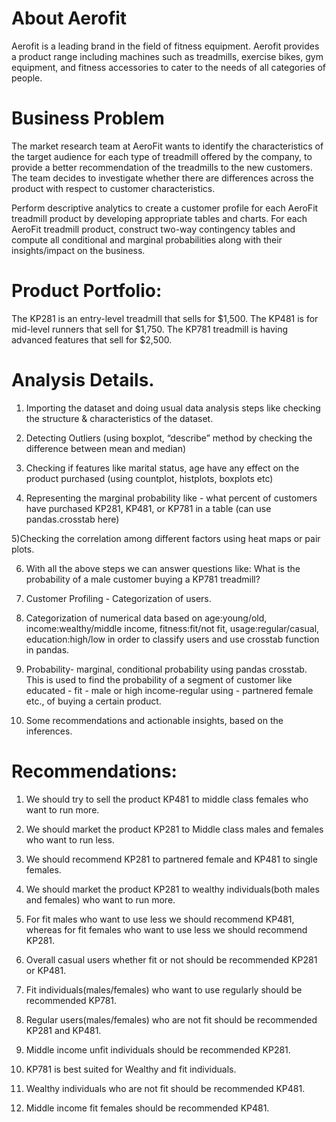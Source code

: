 # About Aerofit
Aerofit is a leading brand in the field of fitness equipment. Aerofit provides a product range including machines such as treadmills, exercise bikes, gym equipment, and fitness accessories to cater to the needs of all categories of people.

# Business Problem
The market research team at AeroFit wants to identify the characteristics of the target audience for each type of treadmill offered by the company, to provide a better recommendation of the treadmills to the new customers. The team decides to investigate whether there are differences across the product with respect to customer characteristics.

Perform descriptive analytics to create a customer profile for each AeroFit treadmill product by developing appropriate tables and charts. For each AeroFit treadmill product, construct two-way contingency tables and compute all conditional and marginal probabilities along with their insights/impact on the business.

# Product Portfolio:
The KP281 is an entry-level treadmill that sells for $1,500. The KP481 is for mid-level runners that sell for $1,750. The KP781 treadmill is having advanced features that sell for $2,500.

# Analysis Details.
1) Importing the dataset and doing usual data analysis steps like checking the structure & characteristics of the dataset.

2) Detecting Outliers (using boxplot, “describe” method by checking the difference between mean and median)

3) Checking if features like marital status, age have any effect on the product purchased (using countplot, histplots, boxplots etc)

4) Representing the marginal probability like - what percent of customers have purchased KP281, KP481, or KP781 in a table (can use pandas.crosstab here)

5)Checking the correlation among different factors using heat maps or pair plots.

6) With all the above steps we can answer questions like: 
What is the probability of a male customer buying a KP781 treadmill?

7) Customer Profiling - Categorization of users.

8) Categorization of numerical data based on age:young/old, income:wealthy/middle income, fitness:fit/not fit, usage:regular/casual, education:high/low in order to classify users and use crosstab function in pandas.

9) Probability- marginal, conditional probability using pandas crosstab. This is used to find the probability of a segment of customer like educated - fit - male or high income-regular using - partnered female etc., of buying a certain product.

10) Some recommendations and actionable insights, based on the inferences.


# Recommendations:
1) We should try to sell the product KP481 to middle class females who want to run more.

2) We should market the product KP281 to Middle class males and females who want to run less.

3) We should recommend KP281 to partnered female and KP481 to single females.

4) We should market the product KP281 to wealthy individuals(both males and females) who want to run more.

5) For fit males who want to use less we should recommend KP481, whereas for fit females who want to use less we should recommend KP281.

6) Overall casual users whether fit or not should be recommended KP281 or KP481.

7) Fit individuals(males/females) who want to use regularly should be recommended KP781.

8) Regular users(males/females) who are not fit should be recommended KP281 and KP481.

9) Middle income unfit individuals should be recommended KP281.

10) KP781 is best suited for Wealthy and fit individuals.

11) Wealthy individuals who are not fit should be recommended KP481.

12) Middle income fit females should be recommended KP481.
